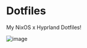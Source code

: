 # Dotfiles
My NixOS x Hyprland Dotfiles!

![image](https://github.com/user-attachments/assets/6fd70771-2f3a-4c58-a066-9c4ca9ded129)
